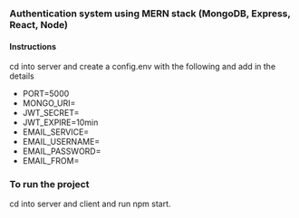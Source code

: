### Authentication system using MERN stack (MongoDB, Express, React, Node)

#### Instructions

cd into server and create a config.env with the following and add in the details

- PORT=5000
- MONGO_URI=
- JWT_SECRET=
- JWT_EXPIRE=10min
- EMAIL_SERVICE=
- EMAIL_USERNAME=
- EMAIL_PASSWORD=
- EMAIL_FROM=

### To run the project

cd into server and client and run npm start.
